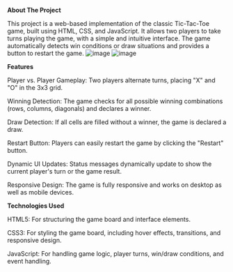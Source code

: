 **About The Project**


This project is a web-based implementation of the classic Tic-Tac-Toe game, built using HTML, CSS, and JavaScript. It allows two players to take turns playing the game, with a simple and intuitive interface. The game automatically detects win conditions or draw situations and provides a button to restart the game.
![image](https://github.com/user-attachments/assets/0cb15487-e8be-48f7-a443-f7fbff4f9603)
![image](https://github.com/user-attachments/assets/1cb2fa47-6d5c-48a9-9398-156b31d71f06)

**Features**


Player vs. Player Gameplay: Two players alternate turns, placing "X" and "O" in the 3x3 grid.

Winning Detection: The game checks for all possible winning combinations (rows, columns, diagonals) and declares a winner.

Draw Detection: If all cells are filled without a winner, the game is declared a draw.

Restart Button: Players can easily restart the game by clicking the "Restart" button.

Dynamic UI Updates: Status messages dynamically update to show the current player's turn or the game result.

Responsive Design: The game is fully responsive and works on desktop as well as mobile devices.

**Technologies Used**


HTML5: For structuring the game board and interface elements.

CSS3: For styling the game board, including hover effects, transitions, and responsive design.

JavaScript: For handling game logic, player turns, win/draw conditions, and event handling.

